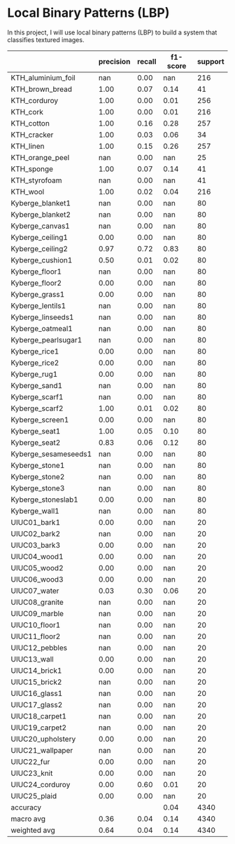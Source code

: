 # Local Binary Patterns (LBP)

In this project, I will use local binary patterns (LBP) to build a system that classifies textured images.






|                      | precision | recall | f1-score | support |
|----------------------|-----------|--------|----------|---------|
| KTH_aluminium_foil   | nan       | 0.00   | nan      | 216     |
| KTH_brown_bread      | 1.00      | 0.07   | 0.14     | 41      |
| KTH_corduroy         | 1.00      | 0.00   | 0.01     | 256     |
| KTH_cork             | 1.00      | 0.00   | 0.01     | 216     |
| KTH_cotton           | 1.00      | 0.16   | 0.28     | 257     |
| KTH_cracker          | 1.00      | 0.03   | 0.06     | 34      |
| KTH_linen            | 1.00      | 0.15   | 0.26     | 257     |
| KTH_orange_peel      | nan       | 0.00   | nan      | 25      |
| KTH_sponge           | 1.00      | 0.07   | 0.14     | 41      |
| KTH_styrofoam        | nan       | 0.00   | nan      | 41      |
| KTH_wool             | 1.00      | 0.02   | 0.04     | 216     |
| Kyberge_blanket1     | nan       | 0.00   | nan      | 80      |
| Kyberge_blanket2     | nan       | 0.00   | nan      | 80      |
| Kyberge_canvas1      | nan       | 0.00   | nan      | 80      |
| Kyberge_ceiling1     | 0.00      | 0.00   | nan      | 80      |
| Kyberge_ceiling2     | 0.97      | 0.72   | 0.83     | 80      |
| Kyberge_cushion1     | 0.50      | 0.01   | 0.02     | 80      |
| Kyberge_floor1       | nan       | 0.00   | nan      | 80      |
| Kyberge_floor2       | 0.00      | 0.00   | nan      | 80      |
| Kyberge_grass1       | 0.00      | 0.00   | nan      | 80      |
| Kyberge_lentils1     | nan       | 0.00   | nan      | 80      |
| Kyberge_linseeds1    | nan       | 0.00   | nan      | 80      |
| Kyberge_oatmeal1     | nan       | 0.00   | nan      | 80      |
| Kyberge_pearlsugar1  | nan       | 0.00   | nan      | 80      |
| Kyberge_rice1        | 0.00      | 0.00   | nan      | 80      |
| Kyberge_rice2        | 0.00      | 0.00   | nan      | 80      |
| Kyberge_rug1         | 0.00      | 0.00   | nan      | 80      |
| Kyberge_sand1        | nan       | 0.00   | nan      | 80      |
| Kyberge_scarf1       | nan       | 0.00   | nan      | 80      |
| Kyberge_scarf2       | 1.00      | 0.01   | 0.02     | 80      |
| Kyberge_screen1      | 0.00      | 0.00   | nan      | 80      |
| Kyberge_seat1        | 1.00      | 0.05   | 0.10     | 80      |
| Kyberge_seat2        | 0.83      | 0.06   | 0.12     | 80      |
| Kyberge_sesameseeds1 | nan       | 0.00   | nan      | 80      |
| Kyberge_stone1       | nan       | 0.00   | nan      | 80      |
| Kyberge_stone2       | nan       | 0.00   | nan      | 80      |
| Kyberge_stone3       | nan       | 0.00   | nan      | 80      |
| Kyberge_stoneslab1   | 0.00      | 0.00   | nan      | 80      |
| Kyberge_wall1        | nan       | 0.00   | nan      | 80      |
| UIUC01_bark1         | 0.00      | 0.00   | nan      | 20      |
| UIUC02_bark2         | nan       | 0.00   | nan      | 20      |
| UIUC03_bark3         | 0.00      | 0.00   | nan      | 20      |
| UIUC04_wood1         | 0.00      | 0.00   | nan      | 20      |
| UIUC05_wood2         | 0.00      | 0.00   | nan      | 20      |
| UIUC06_wood3         | 0.00      | 0.00   | nan      | 20      |
| UIUC07_water         | 0.03      | 0.30   | 0.06     | 20      |
| UIUC08_granite       | nan       | 0.00   | nan      | 20      |
| UIUC09_marble        | nan       | 0.00   | nan      | 20      |
| UIUC10_floor1        | nan       | 0.00   | nan      | 20      |
| UIUC11_floor2        | nan       | 0.00   | nan      | 20      |
| UIUC12_pebbles       | nan       | 0.00   | nan      | 20      |
| UIUC13_wall          | 0.00      | 0.00   | nan      | 20      |
| UIUC14_brick1        | 0.00      | 0.00   | nan      | 20      |
| UIUC15_brick2        | nan       | 0.00   | nan      | 20      |
| UIUC16_glass1        | nan       | 0.00   | nan      | 20      |
| UIUC17_glass2        | nan       | 0.00   | nan      | 20      |
| UIUC18_carpet1       | nan       | 0.00   | nan      | 20      |
| UIUC19_carpet2       | nan       | 0.00   | nan      | 20      |
| UIUC20_upholstery    | 0.00      | 0.00   | nan      | 20      |
| UIUC21_wallpaper     | nan       | 0.00   | nan      | 20      |
| UIUC22_fur           | 0.00      | 0.00   | nan      | 20      |
| UIUC23_knit          | 0.00      | 0.00   | nan      | 20      |
| UIUC24_corduroy      | 0.00      | 0.60   | 0.01     | 20      |
| UIUC25_plaid         | 0.00      | 0.00   | nan      | 20      |
| accuracy             |           |        | 0.04     | 4340    |
| macro avg            | 0.36      | 0.04   | 0.14     | 4340    |
| weighted avg         | 0.64      | 0.04   | 0.14     | 4340    |
